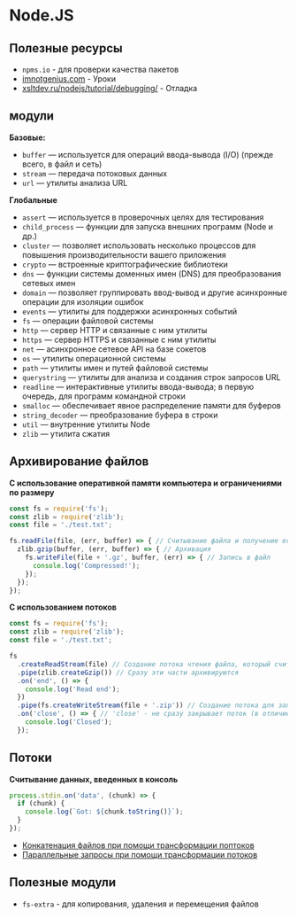 # Node.JS

## Полезные ресурсы

* `npms.io` - для проверки качества пакетов
* [imnotgenius.com](http://imnotgenius.com/vvedeniya-v-node-js/) - Уроки
* [xsltdev.ru/nodejs/tutorial/debugging/](https://xsltdev.ru/nodejs/tutorial/debugging/) - Отладка

## модули

**Базовые:**

* `buffer` — используется для операций ввода-вывода (I/O) (прежде всего, в файл и сеть) 
* `stream` — передача потоковых данных
* `url` — утилиты анализа URL

**Глобальные**

* `assert` — используется в проверочных целях для тестирования
* `child_process` — функции для запуска внешних программ (Node и др.)
* `cluster` — позволяет использовать несколько процессов для повышения производительности вашего приложения
* `crypto` — встроенные криптографические библиотеки
* `dns` — функции системы доменных имен (DNS) для преобразования сетевых имен
* `domain` — позволяет группировать ввод-вывод и другие асинхронные операции для изоляции ошибок
* `events` — утилиты для поддержки асинхронных событий
* `fs` — операции файловой системы
* `http` — сервер НТТР и связанные с ним утилиты
* `https` — сервер НТТРS и связанные с ним утилиты
* `net` — асинхронное сетевое API на базе сокетов
* `os` — утилиты операционной системы
* `path` — утилиты имен и путей файловой системы
* `querystring` — утилиты для анализа и создания строк запросов URL
* `readline` — интерактивные утилиты ввода-вывода; в первую очередь, для программ командной строки
* `smalloc` — обеспечивает явное распределение памяти для буферов
* `string_decoder` — преобразование буфера в строки
* `util` — внутренние утилиты Node
* `zlib` — утилита сжатия

## Архивирование файлов

**С использование оперативной памяти компьютера и ограничениями по размеру**

```javascript
const fs = require('fs');
const zlib = require('zlib');
const file = './test.txt';

fs.readFile(file, (err, buffer) => { // Считывание файла и получение его содержимого в буфер
  zlib.gzip(buffer, (err, buffer) => { // Архивация
    fs.writeFile(file + '.gz', buffer, (err) => { // Запись в файл
      console.log('Compressed!');
    });
  });
});
```

**C использованием потоков**

```javascript
const fs = require('fs');
const zlib = require('zlib');
const file = './test.txt';

fs
  .createReadStream(file) // Создание потока чтения файла, который считывается частями
  .pipe(zlib.createGzip()) // Сразу эти части архивируются
  .on('end', () => {
    console.log('Read end');
  })
  .pipe(fs.createWriteStream(file + '.zip')) // Создание потока для записи. Сразу частями его записывавет
  .on('close', () => { // 'close' - не сразу закрывает поток (в отличие от 'finish')
    console.log('Closed');
  });
```

## Потоки

**Считывание данных, введенных в консоль**

```javascript
process.stdin.on('data', (chunk) => {
  if (chunk) {
    console.log(`Got: ${chunk.toString()}`);
  }
});
```

* [Конкатенация файлов при помощи трансформации поптоков]('./examples/transform/)
* [Параллельные запросы при помощи трансформации потоков]('./examples/transform-parallel/)

## Полезные модули

* `fs-extra` - для копирования, удаления и перемещения файлов